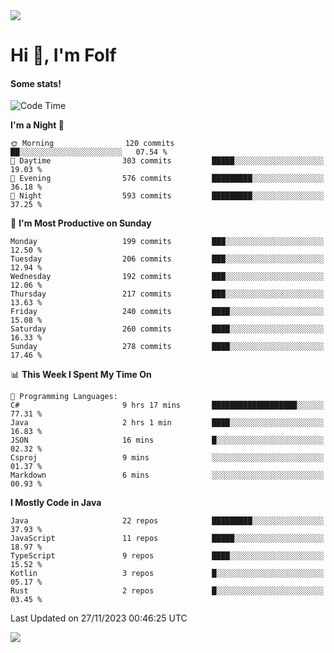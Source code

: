 <img src="https://komarev.com/ghpvc/?username=itsfolf"/>
<h1>Hi 👋, I'm Folf</h1>


#### Some stats!
<!--START_SECTION:waka-->
![Code Time](http://img.shields.io/badge/Code%20Time-2%2C025%20hrs%2032%20mins-blue)

**I'm a Night 🦉** 

```text
🌞 Morning                120 commits         ██░░░░░░░░░░░░░░░░░░░░░░░   07.54 % 
🌆 Daytime                303 commits         █████░░░░░░░░░░░░░░░░░░░░   19.03 % 
🌃 Evening                576 commits         █████████░░░░░░░░░░░░░░░░   36.18 % 
🌙 Night                  593 commits         █████████░░░░░░░░░░░░░░░░   37.25 % 
```
📅 **I'm Most Productive on Sunday** 

```text
Monday                   199 commits         ███░░░░░░░░░░░░░░░░░░░░░░   12.50 % 
Tuesday                  206 commits         ███░░░░░░░░░░░░░░░░░░░░░░   12.94 % 
Wednesday                192 commits         ███░░░░░░░░░░░░░░░░░░░░░░   12.06 % 
Thursday                 217 commits         ███░░░░░░░░░░░░░░░░░░░░░░   13.63 % 
Friday                   240 commits         ████░░░░░░░░░░░░░░░░░░░░░   15.08 % 
Saturday                 260 commits         ████░░░░░░░░░░░░░░░░░░░░░   16.33 % 
Sunday                   278 commits         ████░░░░░░░░░░░░░░░░░░░░░   17.46 % 
```


📊 **This Week I Spent My Time On** 

```text
💬 Programming Languages: 
C#                       9 hrs 17 mins       ███████████████████░░░░░░   77.31 % 
Java                     2 hrs 1 min         ████░░░░░░░░░░░░░░░░░░░░░   16.83 % 
JSON                     16 mins             █░░░░░░░░░░░░░░░░░░░░░░░░   02.32 % 
Csproj                   9 mins              ░░░░░░░░░░░░░░░░░░░░░░░░░   01.37 % 
Markdown                 6 mins              ░░░░░░░░░░░░░░░░░░░░░░░░░   00.93 % 
```

**I Mostly Code in Java** 

```text
Java                     22 repos            █████████░░░░░░░░░░░░░░░░   37.93 % 
JavaScript               11 repos            █████░░░░░░░░░░░░░░░░░░░░   18.97 % 
TypeScript               9 repos             ████░░░░░░░░░░░░░░░░░░░░░   15.52 % 
Kotlin                   3 repos             █░░░░░░░░░░░░░░░░░░░░░░░░   05.17 % 
Rust                     2 repos             █░░░░░░░░░░░░░░░░░░░░░░░░   03.45 % 
```




 Last Updated on 27/11/2023 00:46:25 UTC
<!--END_SECTION:waka-->
<a src="https://discord.com/users/1090088995976925305"><img src="https://lanyard-profile-readme.vercel.app/api/1090088995976925305"/></a></td> 
